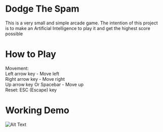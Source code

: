 # Dodge The Spam

This is a very small and simple arcade game. The intention of this project  
is to make an Artificial Intelligence to play it and get the highest score  
possible

# How to Play

Movement:  
Left arrow key - Move left   
Right arrow key - Move right  
Up arrow key Or Spacebar - Move up  
Reset: ESC (Escape) key  

# Working Demo  
![Alt Text](https://media.giphy.com/media/X7qVFJQA7ggkH0Ugh2/giphy.gif)